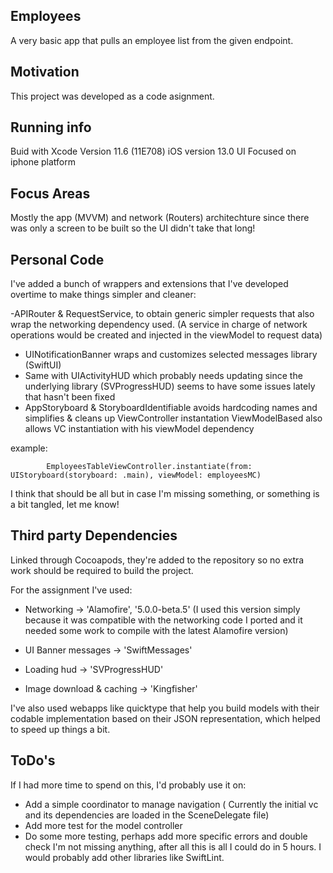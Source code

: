 ## Employees
A very basic app that pulls an employee list from the given endpoint.

## Motivation
This project was developed as a code asignment.

## Running info
Buid with Xcode Version 11.6 (11E708) 
iOS version 13.0 
UI Focused on iphone platform

## Focus Areas
Mostly the app  (MVVM) and network (Routers) architechture since there was only a screen to be built so the UI didn't take that long!


## Personal Code
I've added a bunch of wrappers and extensions that I've developed overtime to make things simpler and cleaner:

-APIRouter & RequestService, to obtain generic simpler requests that also wrap the networking dependency used. 
(A service in charge of network operations would be created and injected in the viewModel to request data)

- UINotificationBanner wraps and customizes selected messages library (SwiftUI)
- Same with UIActivityHUD which probably needs updating since the underlying library (SVProgressHUD) seems to have some issues lately that hasn't been fixed
- AppStoryboard & StoryboardIdentifiable avoids hardcoding names and simplifies & cleans up ViewController instantation
    ViewModelBased also allows VC instantiation with his viewModel dependency

example: 
```
        EmployeesTableViewController.instantiate(from: UIStoryboard(storyboard: .main), viewModel: employeesMC)
```

I think that should be all but in case I'm missing something, or something is a bit tangled, let me know!

## Third party Dependencies
Linked through Cocoapods, they're added to the repository so no extra work should be required to build the project.

For the assignment I've used:
- Networking  ->  'Alamofire', '5.0.0-beta.5' (I used this version simply because it was compatible with the networking code I ported and it needed some work to compile with the latest Alamofire version)

- UI Banner messages -> 'SwiftMessages'
- Loading hud ->  'SVProgressHUD'
- Image download & caching  ->  'Kingfisher'

I've also used webapps like quicktype that help you build models with their codable implementation based on their JSON representation, which helped to speed up things a bit.

## ToDo's
If I had more time to spend on this, I'd probably use it on:
 - Add a simple coordinator to manage navigation ( Currently the initial vc and its dependencies are loaded in the SceneDelegate file)
 - Add more test for the model controller
 - Do some more testing, perhaps add more specific errors and double check I'm not missing anything, after all this is all I could do in 5 hours. I would probably add other libraries like SwiftLint.
